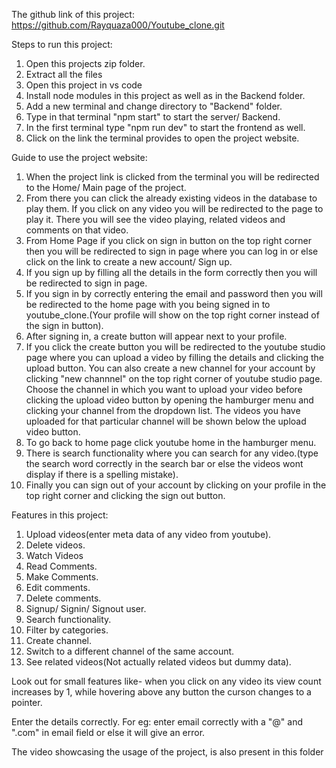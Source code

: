 The github link of this project: https://github.com/Rayquaza000/Youtube_clone.git

Steps to run this project:
1. Open this projects zip folder.
2. Extract all the files
3. Open this project in vs code
4. Install node modules in this project as well as in the Backend folder.
5. Add a new terminal and change directory to "Backend" folder.
6. Type in that terminal "npm start" to start the server/ Backend.
7. In the first terminal type "npm run dev" to start the frontend as well.
8. Click on the link the terminal provides to open the project website.

Guide to use the project website:
1. When the project link is clicked from the terminal you will be redirected to the Home/ Main page of the project.
2. From there you can click the already existing videos in the database to play them. If you click on any video you will be redirected to the page to play it. There you will see the video playing, related videos and comments on that video.
3. From Home Page if you click on sign in button on the top right corner then you will be redirected to sign in page where you can log in or else click on the link to create a new account/ Sign up.
4. If you sign up by filling all the details in the form correctly then you will be redirected to sign in page.
5. If you sign in by correctly entering the email and password then you will be redirected to the home page with you being signed in to youtube_clone.(Your profile will show on the top right corner instead of the sign in button).
6. After signing in, a create button will appear next to your profile.
7. If you click the create button you will be redirected to the youtube studio page where you can upload a video by filling the details and clicking the upload button. You can also create a new channel for your account by clicking "new channnel" on the top right corner of youtube studio page. Choose the channel in which you want to upload your video before clicking the upload video button by opening the hamburger menu and clicking your channel from the dropdown list. The videos you have uploaded for that particular channel will be shown below the upload video button.
8. To go back to home page click youtube home in the hamburger menu.
9. There is search functionality where you can search for any video.(type the search word correctly in the search bar or else the videos wont display if there is a spelling mistake).
10. Finally you can sign out of your account by clicking on your profile in the top right corner and clicking the sign out button.
 
Features in this project:
1. Upload videos(enter meta data of any video from youtube).
2. Delete videos.
3. Watch Videos
4. Read Comments.
5. Make Comments.
6. Edit comments.
7. Delete comments.
8. Signup/ Signin/ Signout user.
9. Search functionality.
10. Filter by categories.
11. Create channel.
12. Switch to a different channel of the same account.
13. See related videos(Not actually related videos but dummy data).

 Look out for small features like- when you click on any video its view count increases by 1, while hovering above any button the curson changes to a pointer.

 Enter the details correctly. For eg: enter email correctly with a "@" and ".com" in email field or else it will give an error.

 The video showcasing the usage of the project, is also present in this folder